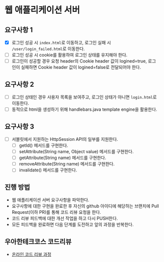# 웹 애플리케이션 서버

## 요구사항 1
- [x] 로그인 성공 시 `index.html`로 이동하고, 로그인 실패 시 `/user/login_failed.html`로 이동한다. 
- [ ] 로그인 성공 시 cookie를 활용하여 로그인 상태를 유지해야 한다.
- [ ] 로그인이 성공할 경우 요청 header의 Cookie header 값이 logined=true, 로그인이 실패하면 Cookie header 값이 logined=false로 전달되어야 한다.

## 요구사항 2
- [ ] 로그인 상태인 경우 사용자 목록을 보여주고, 로그인 상태가 아니면 `login.html`로 이동한다.
- [ ] 동적으로 html을 생성하기 위해 handlebars.java template engine을 활용한다.

## 요구사항 3
- [ ] 서블릿에서 지원하는 HttpSession API의 일부를 지원한다.
    - [ ] getId() 메서드를 구현한다.
    - [ ] setAttribute(String name, Object value) 메서드를 구현한다.
    - [ ] getAttribute(String name) 메서드를 구현한다.
    - [ ] removeAttribute(String name) 메서드를 구현한다.
    - [ ] invalidate() 메서드를 구현한다.

## 진행 방법
* 웹 애플리케이션 서버 요구사항을 파악한다.
* 요구사항에 대한 구현을 완료한 후 자신의 github 아이디에 해당하는 브랜치에 Pull Request(이하 PR)를 통해 코드 리뷰 요청을 한다.
* 코드 리뷰 피드백에 대한 개선 작업을 하고 다시 PUSH한다.
* 모든 피드백을 완료하면 다음 단계를 도전하고 앞의 과정을 반복한다.

## 우아한테크코스 코드리뷰
* [온라인 코드 리뷰 과정](https://github.com/woowacourse/woowacourse-docs/blob/master/maincourse/README.md)
